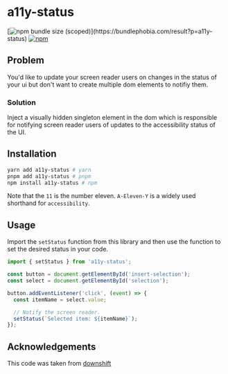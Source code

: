 # a11y-status

[![npm bundle size (scoped)](https://img.shields.io/bundlephobia/minzip/a11y-status.svg?)](https://bundlephobia.com/result?p=a11y-status)
[![npm](https://img.shields.io/npm/dm/a11y-status.svg?&logo=npm)](https://www.npmjs.com/package/a11y-status)

## Problem

You'd like to update your screen reader users on changes in the status of your ui but don't want to
create multiple dom elements to notifiy them.

### Solution

Inject a visually hidden singleton element in the dom which is responsible for notifying screen
reader users of updates to the accessibility status of the UI.

## Installation

```bash
yarn add a11y-status # yarn
pnpm add a11y-status # pnpm
npm install a11y-status # npm
```

Note that the `11` is the number eleven. `A-Eleven-Y` is a widely used shorthand for
`accessibility`.

## Usage

Import the `setStatus` function from this library and then use the function to set the desired
status in your code.

```ts
import { setStatus } from 'a11y-status';

const button = document.getElementById('insert-selection');
const select = document.getElementById('selection');

button.addEventListener('click', (event) => {
  const itemName = select.value;

  // Notify the screen reader.
  setStatus(`Selected item: ${itemName}`);
});
```

## Acknowledgements

This code was taken from
[downshift](https://github.com/downshift-js/downshift/blob/master/src/set-a11y-status.js)
